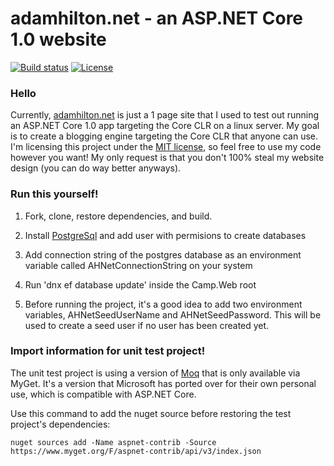 # adamhilton.net - an ASP.NET Core 1.0 website

[![Build status](https://img.shields.io/appveyor/ci/felsig/ahnet/master.svg?style=flat-square)](https://ci.appveyor.com/project/Felsig/ahnet/branch/master)
[![License](https://img.shields.io/badge/license-MIT-blue.svg?style=flat-square)](LICENSE)


### Hello
Currently, [adamhilton.net](http://adamhilton.net) is just a 1 page site that I used to test out running an ASP.NET Core 1.0 app targeting the Core CLR on a linux server.
My goal is to create a blogging engine targeting the Core CLR that anyone can use. I'm licensing this project under the [MIT license](LICENSE), 
so feel free to use my code however you want! My only request is that you don't 100% steal my website design (you can do way better anyways).

### Run this yourself!
1. Fork, clone, restore dependencies, and build. 

2. Install [PostgreSql](http://www.postgresql.org/download/) and add user with permisions to create databases

3. Add connection string of the postgres database as an environment variable called AHNetConnectionString on your system

4. Run 'dnx ef database update' inside the Camp.Web root

5. Before running the project, it's a good idea to add two environment variables, AHNetSeedUserName and AHNetSeedPassword. 
   This will be used to create a seed user if no user has been created yet. 

### Import information for unit test project!
The unit test project is using a version of [Moq](https://github.com/moq/moq4) that is only available via MyGet. 
It's a version that Microsoft has ported over for their own personal use, which is compatible with ASP.NET Core.

Use this command to add the nuget source before restoring the test project's dependencies:
``` Shell
nuget sources add -Name aspnet-contrib -Source https://www.myget.org/F/aspnet-contrib/api/v3/index.json
```




